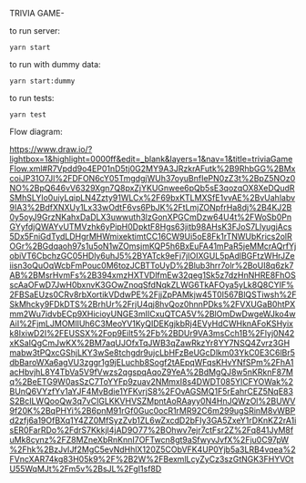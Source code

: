 TRIVIA GAME-

to run server:

```
yarn start
```

to run with dummy data:

```
yarn start:dummy
```

to run tests:

```
yarn test
```

Flow diagram:

https://www.draw.io/?lightbox=1&highlight=0000ff&edit=_blank&layers=1&nav=1&title=triviaGameFlow.xml#R7Vpdd9o4EP01nD5tj0G2MY9A3JRzkrAFutk%2B9RhbGG%2BMxcoiJP31O7Jl%2FDFON6cY05TmgdgjWUh37oyuBnfIePN0zZ3t%2BpZ5NOz0NO%2BpQ646vV6329Xgn7Q8pxZjYKUGnwee6pQb5sE3qozqOX8XeDQudRSMhSLYlo0uiyLqipLN4Zzty91WLCx%2F69bxKTLMXSfE1vvAE%2BvUahlabv9IA3%2BdfXNXUy1Lx33wOdtF6vs6PbJK%2FtLmjZONpfrHa8dj%2B4KJ2B0y5oyJ9GrzNKahxDaDLX3uwwuth3lzGonXPGCmDzw64U4t%2FWoSb0PnGYyfdjQWAYvUTMVzhk6yPipH0DpktF8Hgs63jitb98AHsK3FJoS7LlyugjAcs5Dx5FniGdTydLDHgrMHWmixektimtCC16CW9Ui5oE8Fk1rTNWUbKrics2olROGr%2BGdqaoh97s1u5oN1wZOmsjmKQP5h6BxEuFA41mPaR5jeMMcrAQrfYjobiVT6CbchzGC05HDly6uhJ5%2BYATck9eFj7jIOIXGUL5pAdlBGFtzWHrJZeiisn3oQuOqWcbFmPouc0M6tozJCBTToUyD%2Blub3hrr7olr%2BoUI8q6zk7AB%2BMsrHvmFs%2B394xmzHXTVDlfmEw32qeg1Sk5z7dzHnNHRE8FhOSscAaOFwD7JwH0bxnvK3GOwZnoqSfdNqkZLWG6TkAFOya5yLk8Q8CYIF%2FBSaEUzs0CRv8rbXortikVDdwPE%2FjjZpPAMkjw45T0I567BlQSTiwsh%2FSkMhcky9FDkDTS%2BrhUr%2FrjU4qj8hvQoz0hnnPDks%2FVXUGaB0htPXmm2Wu7idvbECp9XHicioyUNGE3mIICxuQTCA5V%2BlOmDwDwgeWJko4wAiI%2FjmLJMOMlIUh6C3MeoYV1KyQIDEKgjkbRj4EVyHdCWHknAFoKSHyixk8IxiwD2I%2FEUSSX%2Fop9Eilt5%2Fb%2BDUr9VA3msCch1B%2Flyj0N42xKSaIQgCmJwKX%2BM7aqUJOfxTqJWB3qZawRkzYr8YY7NSQ4Zvrz3GHmabw3tPQxcGShjLKY3wSe8tchgdr9ujcLbHFzBeUGcDlkm03YkC0E3C6lBr5dbBaroWXa6agVU3zggr1g9jELuchb8Sogf2tAEpqWFqsKHvYNfSPm%2FhA1acHbvjhL8Y4TbVa5V9fVwzs2qgspqAqoZ9YeA%2BdMgQJ8w5nKRknF87Mq%2BeETG9W0asSzC7ToYYFp9zuav2NMmxI8s4DWDT085YlCFYOWak%2BUnQ6VYzfYv1aYJF4MvBdie1YFKvrjS8%2FOvAGSMQ1F5rEahrCEZ5NqE83S2BcILWQooQw3q7vClGLKKVHVSZMpntAoRAayy0N4HnJQWzOl%2BUWV9f20K%2BqPHYi%2B6pnM91rGf0Guc0ocR1rMR92C6m299ugSRinM8vWBPd2zfj6a19OfBXq1Y4ZZ0MfSyzZvb1ZL6wZxcdD2bFIy3GA5ZxeY1rDKnKZ2rA1isER0FarRDo%2FdrS7Kkkjl4jAD9O77%2BOhwv7ejr7ctFsr2Z%2Fq841JyM8fuMk8cynz%2FZ8MZneXbRnKnnI7OFTwcn8gt9aSfwyvJvfX%2Fju0C97pW%2Fhk%2BzJvIJf2MgC5evNdHhlX120Z5CObVFK4UP0Yjb5a3LRB4vqea%2FVncXAR74kg83H05k9%2F%2B2W%2FBexmlLcyZyCz3szGtNGK3FHYVOtU55WqMJt%2Fm5v%2BsJL%2FgI1sf8D
